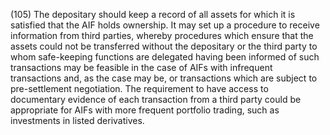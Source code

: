 (105) The depositary should keep a record of all assets for which it is satisfied that the AIF holds ownership. It may set up a procedure to receive information from third parties, whereby procedures which ensure that the assets could not be transferred without the depositary or the third party to whom safe-keeping functions are delegated having been informed of such transactions may be feasible in the case of AIFs with infrequent transactions and, as the case may be, or transactions which are subject to pre-settlement negotiation. The requirement to have access to documentary evidence of each transaction from a third party could be appropriate for AIFs with more frequent portfolio trading, such as investments in listed derivatives.